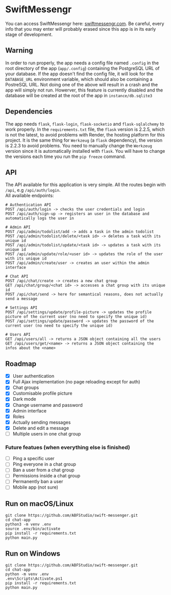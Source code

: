 # SwiftMessengr

You can access SwiftMessengr here: [swiftmessengr.com](swiftmessengr.com). Be careful, every info that you may enter will probably erased since this app is in its early stage of development.

## Warning
In order to run properly, the app needs a config file named `.config` in the root directory of the app (`app/.config`) containing the PostgreSQL URL of your database. If the app doesn't find the config file, it will look for the `DATABASE_URL` environment variable, which should also be containing a PostreSQL URL. Not doing one of the above will result in a crash and the app will simply not run. Howerver, this feature is currently disabled and the database will be created at the root of the app in `instance/db.sqlite3`

## Dependencies
The app needs `flask`, `flask-login`, `flask-socketio` and `flask-sqlalchemy` to work properly. In the `requirements.txt` file, the `flask` version is 2.2.5, which is not the latest, to avoid problems with Render, the hosting platform for this project. It is the same thing for `Werkzeug` (a `flask` dependency), the version is 2.2.3 to avoid problems. You need to manually change the `Werkzeug` version since it is automatically installed with `flask`. You will have to change the versions each time you run the `pip freeze` command.

## API
The API available for this application is very simple. All the routes begin with `/api`, e.g `/api/auth/login`.  
All available endpoints:  
```
# Authentication API
POST /api/auth/login -> checks the user credentials and login
POST /api/auth/sign-up -> registers an user in the database and automatically logs the user in

# Admin API
POST /api/admin/todolist/add -> adds a task in the admin todolist
POST /api/admin/todolist/delete/<task id> -> deletes a task with its unique id
POST /api/admin/todolist/update/<task id> -> updates a task with its unique id
POST /api/admin/update/role/<user id> -> updates the role of the user with its unique id
POST /api/admin/create/user -> creates an user within the admin interface

# Chat API
POST /api/chat/create -> creates a new chat group
GET /api/chat/group/<chat id> -> accesses a chat group with its unique id
POST /api/chat/send -> here for semantical reasons, does not actually send a message

# Settings API
POST /api/settings/update/profile-picture -> updates the profile picture of the current user (no need to specify the unique id)
POST /api/settings/update/password -> updates the password of the current user (no need to specify the unique id)

# Users API
GET /api/users/all -> returns a JSON object containing all the users
GET /api/users/get/<name> -> returns a JSON object containing the infos about the <name>
```

## Roadmap
- [x] User authentication  
- [x] Full Ajax implementation (no page reloading except for auth)  
- [x] Chat groups  
- [x] Customisable profile picture  
- [x] Dark mode  
- [x] Change username and password  
- [x] Admin interface  
- [x] Roles  
- [x] Actually sending messages  
- [x] Delete and edit a message  
- [ ] Multiple users in one chat group  

### Future featues (when everything else is finished)
- [ ] Ping a specific user  
- [ ] Ping everyone in a chat group  
- [ ] Ban a user from a chat group  
- [ ] Permissions inside a chat group  
- [ ] Permanently ban a user  
- [ ] Mobile app (not sure)

## Run on macOS/Linux
```console
git clone https://github.com/ABFStudio/swift-messenger.git
cd chat-app
python3 -m venv .env
source .env/bin/activate
pip install -r requirements.txt
python main.py
```

## Run on Windows
```console
git clone https://github.com/ABFStudio/swift-messenger.git
cd chat-app
python -m venv .env
.env\Scripts\Activate.ps1
pip install -r requirements.txt
python main.py
```